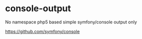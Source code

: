 # console-output
No namespace php5 based simple symfony/console output only

https://github.com/symfony/console
